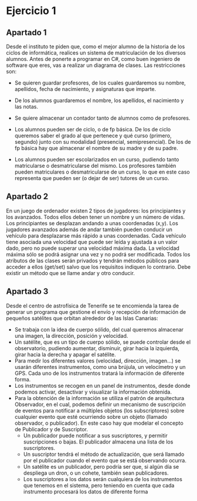 # Ejercicio 1
## Apartado 1
Desde el instituto te piden que, como el mejor alumno de la historia de los ciclos de informática, realices un sistema de matriculación de los diversos alumnos. Antes de ponerte a programar en C#, como buen ingeniero de software que eres, vas a realizar un diagrama de clases. Las restricciones son:

- Se quieren guardar profesores, de los cuales guardaremos su nombre, apellidos, fecha de nacimiento, y asignaturas que imparte.

- De los alumnos guardaremos el nombre, los apellidos, el nacimiento y las notas.

- Se quiere almacenar un contador tanto de alumnos como de profesores.

- Los alumnos pueden ser de ciclo, o de fp básica. De los de ciclo queremos saber el grado al que pertenece y qué curso (primero, segundo) junto con su modalidad (presencial, semipresencial). De los de fp básica hay que almacenar el nombre de su madre y de su padre.

- Los alumnos pueden ser escolarizados en un curso, pudiendo tanto matricularse o desmatricularse del mismo. Los profesores también pueden matriculares o desmatricularse de un curso, lo que en este caso representa que pueden ser (o dejar de ser) tutores de un curso.

## Apartado 2
En un juego de ordenador existen 2 tipos de jugadores: los principiantes y los avanzados. Todos ellos deben tener un nombre y un número de vidas. Los principiantes se desplazan andando a unas coordenadas (x,y). Los jugadores avanzados además de andar también pueden conducir un vehículo para desplazarse más rápido a unas coordenadas. Cada vehículo tiene asociada una velocidad que puede ser leída y ajustada a un valor dado, pero no puede superar una velocidad máxima dada. La velocidad máxima sólo se podrá asignar una vez y no podrá ser modificada. Todos los atributos de las clases serán privados y tendrán métodos públicos para acceder a ellos (get/set) salvo que los requisitos indiquen lo contrario. Debe existir un método que se llame andar y otro conducir. 

## Apartado 3
Desde el centro de astrofísica de Tenerife se te encomienda la tarea de generar un programa que gestione el envío y recepción de información de pequeños satélites que orbitan alrededor de las Islas Canarias:

- Se trabaja con la idea de cuerpo sólido, del cual queremos almacenar una imagen, la dirección, posición y velocidad.
- Un satélite, que es un tipo de cuerpo sólido, se puede controlar desde el observatorio, pudiendo aumentar, disminuir, girar hacia la izquierda, girar hacia la derecha y apagar el satélite.
- Para medir los diferentes valores (velocidad, dirección, imagen…) se usarán diferentes instrumentos, como una brújula, un velocímetro y un GPS. Cada uno de los instrumentos tratará la información de diferente forma.
- Los instrumentos se recogen en un panel de instrumentos, desde donde podemos activar, desactivar y visualizar la información obtenida.
- Para la obtención de la información se utiliza el patrón de arquitectura Observador, en el cual, podemos definir un mecanismo de suscripción de eventos para notificar a múltiples objetos (los subscriptores) sobre cualquier evento que esté ocurriendo sobre un objeto (llamado observador, o publicador). En este caso hay que modelar el concepto de Publicador y de Suscriptor.
  - Un publicador puede notificar a sus suscriptores, y permitir suscripciones o bajas. El publicador almacena una lista de los suscriptores.
  - Un suscriptor tendrá el método de actualización, que será llamado por el publicador cuando el evento que se está observando ocurra.
  - Un satélite es un publicador, pero podría ser que, si algún día se despliega un dron, o un cohete, también sean publicadores.
  - Los suscriptores a los datos serán cualquiera de los instrumentos que tenemos en el sistema, pero teniendo en cuenta que cada instrumento procesará los datos de diferente forma
